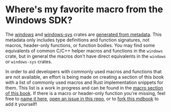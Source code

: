 # Where's my favorite macro from the Windows SDK?

The [windows](https://crates.io/crates/windows) and [windows-sys](https://crates.io/crates/windows-sys) crates are [generated from metadata](how-are-crates-built.md). This metadata only includes type definitions and function signatures, not macros, header-only functions, or function bodies. You may find some equivalents of common C/C++ helper macros and functions in the `windows` crate, but in general the macros don't have direct equivalents in the `windows` or `windows-sys` crates.

In order to aid developers with commonly used macros and functions that are not available, an effort is being made on creating a section of this book with a list of commonly used macros and Rust implementation snippets for them. This list is a work in progress and can be found in the [macro section of this book](../rust-macro-section/readme.md). If there is a macro or header-only function you're missing, feel free to [name it here](https://github.com/microsoft/windows-rs/issues/2798), [open an issue in this repo](https://github.com/kennykerr/blog/issues/new), or to [fork this mdbook](https://github.com/kennykerr/blog/fork) to add it yourself!
